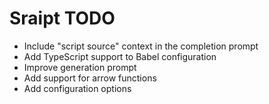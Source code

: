# Sraipt TODO

-   Include "script source" context in the completion prompt
-   Add TypeScript support to Babel configuration
-   Improve generation prompt
-   Add support for arrow functions
-   Add configuration options
